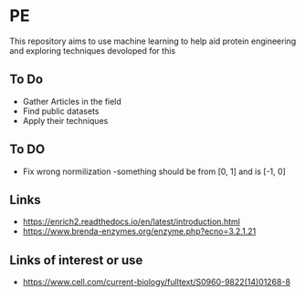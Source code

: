 # PE

This repository aims to use machine learning to help aid protein engineering and exploring techniques devoloped for this

## To Do
- Gather Articles in the field
- Find public datasets
- Apply their techniques

## To DO

- Fix wrong normilization -something should be from [0, 1] and is [-1, 0]

## Links

- https://enrich2.readthedocs.io/en/latest/introduction.html
- https://www.brenda-enzymes.org/enzyme.php?ecno=3.2.1.21

## Links of interest or use

- https://www.cell.com/current-biology/fulltext/S0960-9822(14)01268-8

